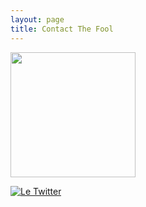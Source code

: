 ```yaml
---
layout: page
title: Contact The Fool
---
```



[<img src="https://facebookbrand.com/wp-content/themes/fb-branding/prj-fb-branding/assets/images/fb-art.png" width="200" height="200" />](https://www.facebook.com/profile.php?id=100001231718401)

[![Le Twitter](https://image.freepik.com/free-icon/twitter-logo_318-40459.jpg )](https://twitter.com/wtfjoze)
